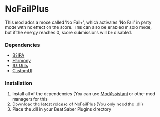 # NoFailPlus

This mod adds a mode called 'No Fail+', which activates 'No Fail' in party mode with no effect on the score.
This can also be enabled in solo mode, but if the energy reaches 0, score submissions will be disabled.

### Dependencies

- [BSIPA](https://beat-saber-modding-group.github.io/BeatSaber-IPA-Reloaded/tags/3.13.2/index.html)
- [Harmony](https://github.com/pardeike/Harmony)
- [BS Utils](https://github.com/Kylemc1413/Beat-Saber-Utils)
- [CustomUI](https://github.com/williums/BeatSaber-CustomUI)

### Installation

1. Install all of the dependencies (You can use [ModAssistant](https://github.com/Assistant/ModAssistant) or other mod managers for this)
2. Download the [latest release](https://github.com/rakso20000/NoFailPlus/releases/latest) of NoFailPlus (You only need the .dll)
3. Place the .dll in your Beat Saber Plugins directory
